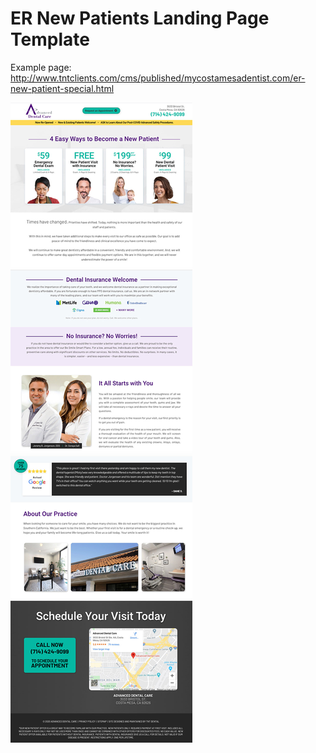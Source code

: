 # ER New Patients Landing Page Template
 
 Example page: http://www.tntclients.com/cms/published/mycostamesadentist.com/er-new-patient-special.html
 
![screenshot 1](er-np-screenshot.jpg)  
